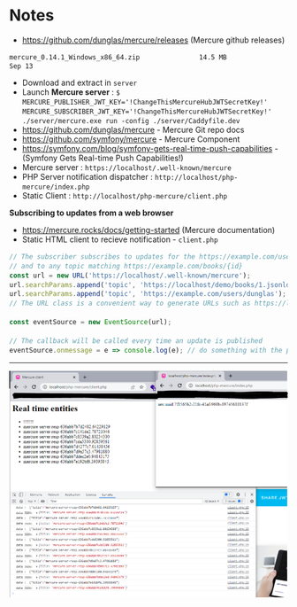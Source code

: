 # Notes

- https://github.com/dunglas/mercure/releases (Mercure github releases)
```
mercure_0.14.1_Windows_x86_64.zip               14.5 MB             Sep 13
```
- Download and extract in  `server`
- Launch **Mercure server** : `$ MERCURE_PUBLISHER_JWT_KEY='!ChangeThisMercureHubJWTSecretKey!' MERCURE_SUBSCRIBER_JWT_KEY='!ChangeThisMercureHubJWTSecretKey!' ./server/mercure.exe run -config ./server/Caddyfile.dev`
- https://github.com/dunglas/mercure - Mercure Git repo docs
- https://github.com/symfony/mercure - Mercure Component
- https://symfony.com/blog/symfony-gets-real-time-push-capabilities - (Symfony Gets Real-time Push Capabilities!)
- Mercure server : `https://localhost/.well-known/mercure`
- PHP Server notification dispatcher : `http://localhost/php-mercure/index.php`
- Static Client : `http://localhost/php-mercure/client.php`


**Subscribing to updates from a web browser**
- https://mercure.rocks/docs/getting-started (Mercure documentation)
- Static HTML client to recieve notification - `client.php`

```js
// The subscriber subscribes to updates for the https://example.com/users/dunglas topic
// and to any topic matching https://example.com/books/{id}
const url = new URL('https://localhost/.well-known/mercure');
url.searchParams.append('topic', 'https://localhost/demo/books/1.jsonld');
url.searchParams.append('topic', 'https://example.com/users/dunglas');
// The URL class is a convenient way to generate URLs such as https://localhost/.well-known/mercure?topic=https://example.com/books/{id}&topic=https://example.com/users/dunglas

const eventSource = new EventSource(url);

// The callback will be called every time an update is published
eventSource.onmessage = e => console.log(e); // do something with the payload
```

---

<img src="./mercure.PNG" alt="SS"/>